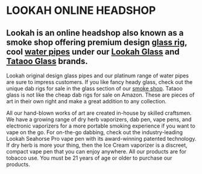 # LOOKAH ONLINE HEADSHOP
## Lookah is an online headshop also known as a smoke shop offering premium design [glass rig](https://www.lookah.com/dab-rigs.html), cool [water pipes](https://www.lookah.com/bongs-and-water-pipes.html) under our [Lookah Glass](https://www.lookah.com/bongs-and-water-pipes.html) and [Tataoo Glass](https://www.lookah.com/dab-rigs.html?features_hash=314-1203) brands.
Lookah original design glass pipes and our platinum range of water pipes are sure to impress customers. If you like fancy heady glass, check out the unique dab rigs for sale in the glass section of our [smoke shop](https://www.lookah.com/). Tataoo glass is not like the cheap dab rigs for sale on Amazon. These are pieces of art in their own right and make a great addition to any collection.

All our hand-blown works of art are created in-house by skilled craftsmen. We have a growing range of dry herb vaporizers, dab pen, vape pens, and electronic vaporizers for a more portable smoking experience if you want to vape on the go. For on-the-go dabbing, check out the industry-leading Lookah Seahorse Pro vape pen with its award-winning patented technology. If dry herb is more your thing, then the Ice Cream vaporizer is a discreet, compact vape pen that you can enjoy anywhere. All our products are for tobacco use. You must be 21 years of age or older to purchase our products.
